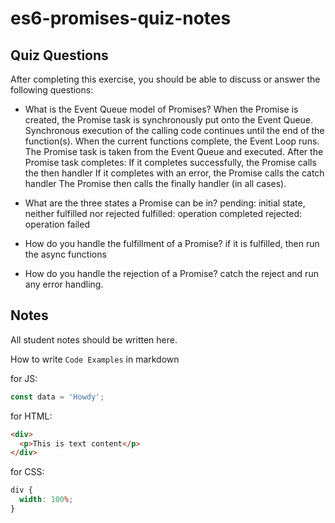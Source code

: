 # es6-promises-quiz-notes

## Quiz Questions

After completing this exercise, you should be able to discuss or answer the following questions:

- What is the Event Queue model of Promises?
  When the Promise is created, the Promise task is synchronously put onto the Event Queue.
  Synchronous execution of the calling code continues until the end of the function(s).
  When the current functions complete, the Event Loop runs.
  The Promise task is taken from the Event Queue and executed.
  After the Promise task completes:
  If it completes successfully, the Promise calls the then handler
  If it completes with an error, the Promise calls the catch handler
  The Promise then calls the finally handler (in all cases).

- What are the three states a Promise can be in?
  pending: initial state, neither fulfilled nor rejected
  fulfilled: operation completed
  rejected: operation failed

- How do you handle the fulfillment of a Promise?
  if it is fulfilled, then run the async functions

- How do you handle the rejection of a Promise?
  catch the reject and run any error handling.

## Notes

All student notes should be written here.

How to write `Code Examples` in markdown

for JS:

```javascript
const data = 'Howdy';
```

for HTML:

```html
<div>
  <p>This is text content</p>
</div>
```

for CSS:

```css
div {
  width: 100%;
}
```
